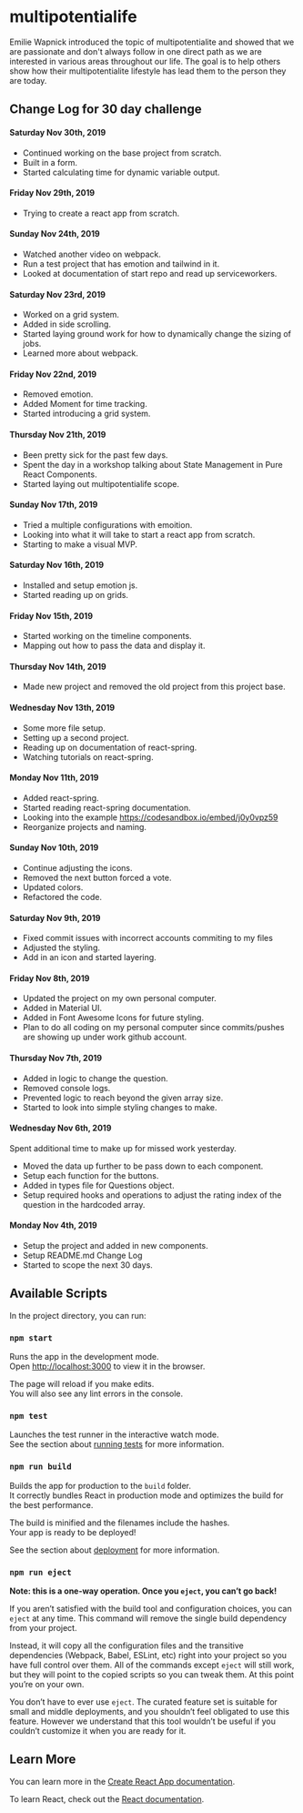 # multipotentialife
Emilie Wapnick introduced the topic of multipotentialite and showed that we are passionate and don't always follow in one direct path as we are interested in various areas throughout our life. The goal is to help others show how their multipotentialite lifestyle has lead them to the person they are today.

## Change Log for 30 day challenge
#### Saturday Nov 30th, 2019
- Continued working on the base project from scratch.
- Built in a form.
- Started calculating time for dynamic variable output.

#### Friday Nov 29th, 2019
- Trying to create a react app from scratch.

#### Sunday Nov 24th, 2019
- Watched another video on webpack.
- Run a test project that has emotion and tailwind in it.
- Looked at documentation of start repo and read up serviceworkers.

#### Saturday Nov 23rd, 2019
- Worked on a grid system.
- Added in side scrolling.
- Started laying ground work for how to dynamically change the sizing of jobs.
- Learned more about webpack.

#### Friday Nov 22nd, 2019
- Removed emotion.
- Added Moment for time tracking.
- Started introducing a grid system.

#### Thursday Nov 21th, 2019
- Been pretty sick for the past few days.
- Spent the day in a workshop talking about State Management in Pure React Components.
- Started laying out multipotentialife scope.

#### Sunday Nov 17th, 2019
- Tried a multiple configurations with emoition.
- Looking into what it will take to start a react app from scratch.
- Starting to make a visual MVP.

#### Saturday Nov 16th, 2019
- Installed and setup emotion js.
- Started reading up on grids.

#### Friday Nov 15th, 2019
- Started working on the timeline components.
- Mapping out how to pass the data and display it.

#### Thursday Nov 14th, 2019
- Made new project and removed the old project from this project base.

#### Wednesday Nov 13th, 2019
- Some more file setup.
- Setting up a second project.
- Reading up on documentation of react-spring.
- Watching tutorials on react-spring.

#### Monday Nov 11th, 2019
- Added react-spring.
- Started reading react-spring documentation.
- Looking into the example https://codesandbox.io/embed/j0y0vpz59
- Reorganize projects and naming.

#### Sunday Nov 10th, 2019
- Continue adjusting the icons.
- Removed the next button forced a vote.
- Updated colors.
- Refactored the code.

#### Saturday Nov 9th, 2019
- Fixed commit issues with incorrect accounts commiting to my files
- Adjusted the styling.
- Add in an icon and started layering.

#### Friday Nov 8th, 2019
- Updated the project on my own personal computer.
- Added in Material UI.
- Added in Font Awesome Icons for future styling.
- Plan to do all coding on my personal computer since commits/pushes are showing up under work github account.

#### Thursday Nov 7th, 2019
- Added in logic to change the question.
- Removed console logs.
- Prevented logic to reach beyond the given array size.
- Started to look into simple styling changes to make.

#### Wednesday Nov 6th, 2019
Spent additional time to make up for missed work yesterday.
- Moved the data up further to be pass down to each component.
- Setup each function for the buttons.
- Added in types file for Questions object.
- Setup required hooks and operations to adjust the rating index of the question in the hardcoded array.

#### Monday Nov 4th, 2019
- Setup the project and added in new components.
- Setup README.md Change Log
- Started to scope the next 30 days.


## Available Scripts

In the project directory, you can run:

### `npm start`

Runs the app in the development mode.<br>
Open [http://localhost:3000](http://localhost:3000) to view it in the browser.

The page will reload if you make edits.<br>
You will also see any lint errors in the console.

### `npm test`

Launches the test runner in the interactive watch mode.<br>
See the section about [running tests](https://facebook.github.io/create-react-app/docs/running-tests) for more information.

### `npm run build`

Builds the app for production to the `build` folder.<br>
It correctly bundles React in production mode and optimizes the build for the best performance.

The build is minified and the filenames include the hashes.<br>
Your app is ready to be deployed!

See the section about [deployment](https://facebook.github.io/create-react-app/docs/deployment) for more information.

### `npm run eject`

**Note: this is a one-way operation. Once you `eject`, you can’t go back!**

If you aren’t satisfied with the build tool and configuration choices, you can `eject` at any time. This command will remove the single build dependency from your project.

Instead, it will copy all the configuration files and the transitive dependencies (Webpack, Babel, ESLint, etc) right into your project so you have full control over them. All of the commands except `eject` will still work, but they will point to the copied scripts so you can tweak them. At this point you’re on your own.

You don’t have to ever use `eject`. The curated feature set is suitable for small and middle deployments, and you shouldn’t feel obligated to use this feature. However we understand that this tool wouldn’t be useful if you couldn’t customize it when you are ready for it.

## Learn More

You can learn more in the [Create React App documentation](https://facebook.github.io/create-react-app/docs/getting-started).

To learn React, check out the [React documentation](https://reactjs.org/).
